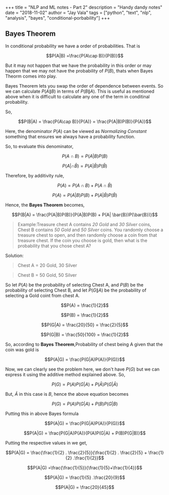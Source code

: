 +++
title =  "NLP and ML notes - Part 2"
description =  "Handy dandy notes"
date = "2018-11-02"
author = "Jay Vala"
tags = ["python", "text", "nlp", "analysis", "bayes", "conditional-porbability"]
+++

## Bayes Theorem

In conditional probability we have a order of probabilities. That is 

$$P(A|B) =\frac{P(A\cap B)}{P(B)}$$

But it may not happen that we have the probability in this order or may happen that we may not have the probability of $P(B)$, thats when Bayes Theorm comes into play.

Bayes Theorem lets you swap the order of dependence between events. So we can calculate $P(A\|B)$ in terms of $P(B\|A)$. This is useful as mentioned above when it is difficult to calculate any one of the term in conditinal probability.

So,

$$P(B|A) = \frac{P(A\cap B)}{P(A)} = \frac{P(A|B)P(B)}{P(A)}$$

Here, the denominator $P(A)$ can be viewed as *Normalizing Constant* something that ensures we always have a probability function.

So, to evaluate this denominator,

$$P(A\cap B) = P(A|B)P(B)$$

$$P(A|\cap \bar{B}) = P(A| \bar{B})P(\bar{B})$$

Therefore, by additivity rule, 

$$P(A) = P(A\cap B) + P(A\cap \bar{B})$$  

$$P(A)= P(A|B)P(B) + P(A| \bar{B})P(\bar{B})$$

Hence, the **Bayes Theorem** becomes,


$$P(B|A) = \frac{P(A|B)P(B)}{P(A|B)P(B) + P(A| \bar{B})P(\bar{B})}$$

>Example:Treasure chest A contains *20 Gold* and *30 Silver* coins, Chest B contains *50 Gold* and *50 Silver* coins. You randomly choose a treasure chest to open, and then randomly choose a coin from that treasure chest. If the coin you choose is gold, then what is the probability that you chose chest A?

Solution: 

>Chest A = 20 Gold, 30 Silver

>Chest B = 50 Gold, 50 Silver

So let $P(A)$ be the probability of selecting Chest A, and $P(B)$ be the probability of selecting Chest B, and let $P(G\|A)$ be the probability of selecting a Gold coint from chest A.

$$P(A) = \frac{1}{2}$$

$$P(B) = \frac{1}{2}$$

$$P(G|A) = \frac{20}{50} = \frac{2}{5}$$

$$P(G|B) = \frac{50}{100} = \frac{1}{2}$$

So, according to **Bayes Theorem**,Probability of chest being A given that the coin was gold is 

$$P(A|G) = \frac{P(G|A)P(A)}{P(G)}$$

Now, we can clearly see the problem here, we don't have $P(G)$ but we can express it using the additive method explained above. So,

 $$P(G) = P(A)P(G|A) + P(\bar{A})P(G|\bar{A})$$

But, $\bar{A}$ in this case is $B$, hence the above equation becomes

 $$P(G) = P(A)P(G|A) + P(B)P(G|B)$$

Putting this in above Bayes formula

$$P(A|G) = \frac{P(G|A)P(A)}{P(G)}$$

$$P(A|G) = \frac{P(G|A)P(A)}{P(A)P(G|A) + P(B)P(G|B)}$$

Putting the respective values in we get,

$$P(A|G) = \frac{\frac{1}{2} . \frac{2}{5}}{\frac{1}{2} . \frac{2}{5} + \frac{1}{2} .\frac{1}{2}}$$

$$P(A|G) =\frac{\frac{1}{5}}{\frac{1}{5}+\frac{1}{4}}$$

$$P(A|G) = \frac{1}{5} .\frac{20}{9}$$

$$P(A|G) = \frac{20}{45}$$

